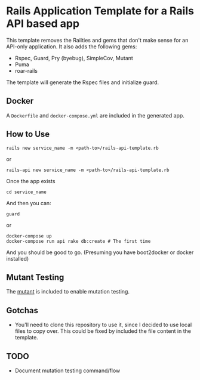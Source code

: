 # Rails Application Template for a Rails API based app

This template removes the Railties and gems that don't make sense for an 
API-only application. It also adds the following gems:

* Rspec, Guard, Pry (byebug), SimpleCov, Mutant
* Puma
* roar-rails

The template will generate the Rspec files and initialize guard.  

## Docker
A `Dockerfile` and `docker-compose.yml` are included in the generated app.

## How to Use

    rails new service_name -m <path-to>/rails-api-template.rb

or 

    rails-api new service_name -m <path-to>/rails-api-template.rb

Once the app exists

    cd service_name

And then you can:

    guard

or 

    docker-compose up
    docker-compose run api rake db:create # The first time

And you should be good to go. (Presuming you have boot2docker or docker installed)

## Mutant Testing
The [mutant](https://github.com/mbj/mutant) is included to enable mutation testing. 

## Gotchas

* You'll need to clone this repository to use it, since I decided to use local files to copy over. This could be fixed by included the file content in the template.


## TODO
* Document mutation testing command/flow
